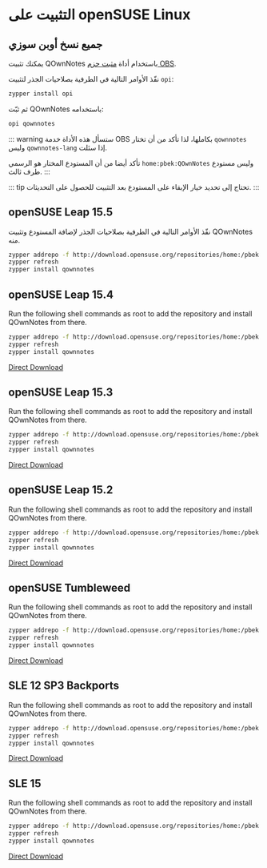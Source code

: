 # التثبيت على openSUSE Linux

<installation-opensuse/>

<!-- <Content :page-key="getPageKey($site.pages, '/installation/ubuntu.md')" /> -->


## جميع نسخ أوبن سوزي

يمكنك تثبيت QOwnNotes باستخدام أداة [مثبت حزم OBS](https://github.com/openSUSE/opi).

نفّذ الأوامر التالية في الطرفية بصلاحيات الجذر لتثبيت `opi`:

```bash
zypper install opi
```

ثم ثبّت QOwnNotes باستخدامه:

```bash
opi qownnotes
```

::: warning
ستسأل هذه الأداة خدمة OBS بكاملها، لذا تأكد من أن تختار `qownnotes` وليس `qownnotes-lang` إذا سئلت.

تأكد أيضا من أن المستودع المختار هو الرسمي `home:pbek:QOwnNotes` وليس مستودع طرف ثالث.
:::

::: tip
تحتاج إلى تحديد خيار الإبقاء على المستودع بعد التثبيت للحصول على التحديثات.
:::

## openSUSE Leap 15.5

نفّذ الأوامر التالية في الطرفية بصلاحيات الجذر لإضافة المستودع وتثبيت QOwnNotes منه.

```bash
zypper addrepo -f http://download.opensuse.org/repositories/home:/pbek:/QOwnNotes/15.5/home:pbek:QOwnNotes.repo
zypper refresh
zypper install qownnotes
```

## openSUSE Leap 15.4

Run the following shell commands as root to add the repository and install QOwnNotes from there.

```bash
zypper addrepo -f http://download.opensuse.org/repositories/home:/pbek:/QOwnNotes/15.4/home:pbek:QOwnNotes.repo
zypper refresh
zypper install qownnotes
```

[Direct Download](https://download.opensuse.org/repositories/home:/pbek:/QOwnNotes/15.4)

## openSUSE Leap 15.3

Run the following shell commands as root to add the repository and install QOwnNotes from there.

```bash
zypper addrepo -f http://download.opensuse.org/repositories/home:/pbek:/QOwnNotes/openSUSE_Leap_15.3/home:pbek:QOwnNotes.repo
zypper refresh
zypper install qownnotes
```

[Direct Download](https://download.opensuse.org/repositories/home:/pbek:/QOwnNotes/openSUSE_Leap_15.3)

## openSUSE Leap 15.2

Run the following shell commands as root to add the repository and install QOwnNotes from there.

```bash
zypper addrepo -f http://download.opensuse.org/repositories/home:/pbek:/QOwnNotes/openSUSE_Leap_15.2/home:pbek:QOwnNotes.repo
zypper refresh
zypper install qownnotes
```

[Direct Download](https://download.opensuse.org/repositories/home:/pbek:/QOwnNotes/openSUSE_Leap_15.2)

## openSUSE Tumbleweed

Run the following shell commands as root to add the repository and install QOwnNotes from there.

```bash
zypper addrepo -f http://download.opensuse.org/repositories/home:/pbek:/QOwnNotes/openSUSE_Tumbleweed/home:pbek:QOwnNotes.repo
zypper refresh
zypper install qownnotes
```

[Direct Download](https://download.opensuse.org/repositories/home:/pbek:/QOwnNotes/openSUSE_Tumbleweed)


## SLE 12 SP3 Backports

Run the following shell commands as root to add the repository and install QOwnNotes from there.

```bash
zypper addrepo -f http://download.opensuse.org/repositories/home:/pbek:/QOwnNotes/SLE_12_SP3_Backports/home:pbek:QOwnNotes.repo
zypper refresh
zypper install qownnotes
```

[Direct Download](https://download.opensuse.org/repositories/home:/pbek:/QOwnNotes/SLE_12_SP3_Backports)

## SLE 15

Run the following shell commands as root to add the repository and install QOwnNotes from there.

```bash
zypper addrepo -f http://download.opensuse.org/repositories/home:/pbek:/QOwnNotes/SLE_15/home:pbek:QOwnNotes.repo
zypper refresh
zypper install qownnotes
```

[Direct Download](https://download.opensuse.org/repositories/home:/pbek:/QOwnNotes/SLE_15)
